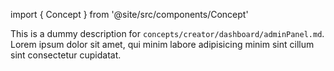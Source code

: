 import { Concept } from '@site/src/components/Concept'

<Concept
  title    = "dashboard/adminPanel"
  kind     = "Core"
  category = "Creator"
  block    = {true}>
This is a dummy description for `concepts/creator/dashboard/adminPanel.md`.
Lorem ipsum dolor sit amet, qui minim labore adipisicing minim sint cillum sint consectetur cupidatat.
</Concept>


